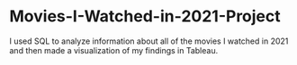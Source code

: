 # Movies-I-Watched-in-2021-Project
I used SQL to analyze information about all of the movies I watched in 2021 and then made a visualization of my findings in Tableau.
